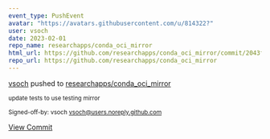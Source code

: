 ```yaml
---
event_type: PushEvent
avatar: "https://avatars.githubusercontent.com/u/814322?"
user: vsoch
date: 2023-02-01
repo_name: researchapps/conda_oci_mirror
html_url: https://github.com/researchapps/conda_oci_mirror/commit/2043f52c8e54c642c07e562ae6be381719fe2bd1
repo_url: https://github.com/researchapps/conda_oci_mirror
---
```


<a href='https://github.com/vsoch' target='_blank'>vsoch</a> pushed to <a href='https://github.com/researchapps/conda_oci_mirror' target='_blank'>researchapps/conda_oci_mirror</a>

<small>update tests to use testing mirror

Signed-off-by: vsoch <vsoch@users.noreply.github.com></small>

<a href='https://github.com/researchapps/conda_oci_mirror/commit/2043f52c8e54c642c07e562ae6be381719fe2bd1' target='_blank'>View Commit</a>